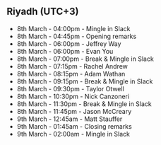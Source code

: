 ## Riyadh (UTC+3)

- 8th March - 04:00pm - Mingle in Slack
- 8th March - 04:45pm - Opening remarks
- 8th March - 06:00pm - Jeffrey Way
- 8th March - 06:00pm - Evan You
- 8th March - 07:00pm - Break & Mingle in Slack
- 8th March - 07:15pm - Rachel Andrew
- 8th March - 08:15pm - Adam Wathan
- 8th March - 09:15pm - Break & Mingle in Slack
- 8th March - 09:30pm - Taylor Otwell
- 8th March - 10:30pm - Nick Canzoneri
- 8th March - 11:30pm - Break & Mingle in Slack
- 8th March - 11:45pm - Jason McCreary
- 9th March - 12:45am - Matt Stauffer
- 9th March - 01:45am - Closing remarks
- 9th March - 02:00am - Mingle in Slack
